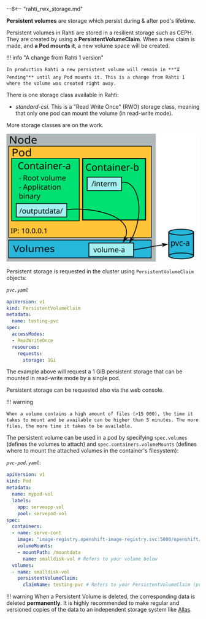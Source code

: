 --8<-- "rahti_rwx_storage.md"

**Persistent volumes** are storage which persist during & after pod's lifetime.

Persistent volumes in Rahti are stored in a resilient storage such as CEPH. They are created by using a **PersistentVolumeClaim**. When a
new claim is made, and **a Pod mounts it**, a new volume space will be created.

!!! info "A change from Rahti 1 version"

    In production Rahti a new persistent volume will remain in **"⏳ Pending"** until any Pod mounts it. This is a change from Rahti 1 where the volume was created right away.

There is one storage class available in Rahti:

 * *standard-csi*. This is a "Read Write Once" (RWO) storage class, meaning that only one pod can mount the volume (in read-write mode).

More storage classes are on the work.

![PersistentVolumeClaim](../../img/pods-and-storage-pvc.drawio.svg)

Persistent storage is requested in the cluster using `PersistentVolumeClaim` objects:

*`pvc.yaml`*

```yaml
apiVersion: v1
kind: PersistentVolumeClaim
metadata:
  name: testing-pvc
spec:
  accessModes:
  - ReadWriteOnce
  resources:
    requests:
      storage: 1Gi
```

The example above will request a 1 GiB persistent storage that can be mounted in read-write
mode by a single pod.

Persistent storage can be requested also via the web console.

!!! warning

    When a volume contains a high amount of files (>15 000), the time it takes to mount and be available can be higher than 5 minutes. The more files, the more time it takes to be available.

The persistent volume can be used in a pod by specifying `spec.volumes`
(defines the volumes to attach) and `spec.containers.volumeMounts` (defines where
to mount the attached volumes in the container's filesystem):

*`pvc-pod.yaml`*:

```yaml
apiVersion: v1
kind: Pod
metadata:
  name: mypod-vol
  labels:
    app: serveapp-vol
    pool: servepod-vol
spec:
  containers:
  - name: serve-cont
    image: "image-registry.openshift-image-registry.svc:5000/openshift/httpd"
    volumeMounts:
    - mountPath: /mountdata
      name: smalldisk-vol # Refers to your volume below
  volumes:
  - name: smalldisk-vol
    persistentVolumeClaim:
      claimName: testing-pvc # Refers to your PersistentVolumeClaim (pvc.yaml)
```

!!! warning
    When a Persistent Volume is deleted, the corresponding data is deleted **permanently**. It is highly recommended to make regular and versioned copies of the data to an independent storage system like [Allas](../../../data/Allas/using_allas/a_backup.md).
